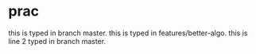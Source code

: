 # prac
this is typed in branch master.
this is typed in features/better-algo.
this is line 2 typed in branch master.
